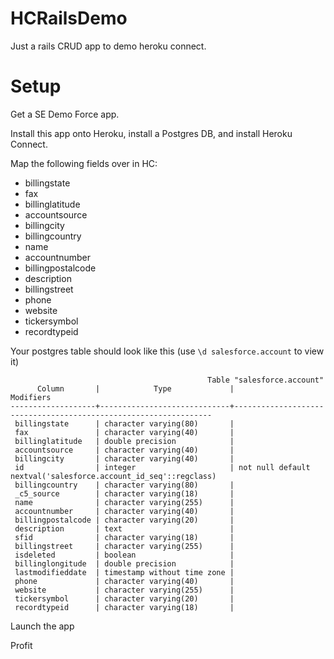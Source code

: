 HCRailsDemo
===========

Just a rails CRUD app to demo heroku connect.

Setup
=====

Get a SE Demo Force app.

Install this app onto Heroku, install a Postgres DB, and install Heroku Connect.

Map the following fields over in HC:

 * billingstate      
 * fax               
 * billinglatitude   
 * accountsource     
 * billingcity       
 * billingcountry    
 * name              
 * accountnumber     
 * billingpostalcode 
 * description      
 * billingstreet      
 * phone  
 * website
 * tickersymbol
 * recordtypeid 

Your postgres table should look like this (use `\d salesforce.account` to view it)

                                                Table "salesforce.account"
          Column       |            Type             |                            Modifiers                            
    -------------------+-----------------------------+-----------------------------------------------------------------
     billingstate      | character varying(80)       | 
     fax               | character varying(40)       | 
     billinglatitude   | double precision            | 
     accountsource     | character varying(40)       | 
     billingcity       | character varying(40)       | 
     id                | integer                     | not null default nextval('salesforce.account_id_seq'::regclass)
     billingcountry    | character varying(80)       | 
     _c5_source        | character varying(18)       | 
     name              | character varying(255)      | 
     accountnumber     | character varying(40)       | 
     billingpostalcode | character varying(20)       | 
     description       | text                        | 
     sfid              | character varying(18)       | 
     billingstreet     | character varying(255)      | 
     isdeleted         | boolean                     | 
     billinglongitude  | double precision            | 
     lastmodifieddate  | timestamp without time zone | 
     phone             | character varying(40)       | 
     website           | character varying(255)      | 
     tickersymbol      | character varying(20)       | 
     recordtypeid      | character varying(18)       | 

Launch the app

Profit

